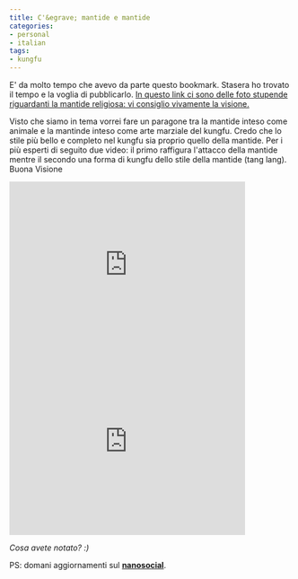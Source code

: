 ```yaml
---
title: C'&egrave; mantide e mantide
categories:
- personal
- italian
tags:
- kungfu
---
```

E' da molto tempo che avevo da parte questo bookmark. Stasera ho trovato il
tempo e la voglia di pubblicarlo. [In questo link ci sono delle foto stupende
riguardanti la mantide religiosa: vi consiglio vivamente la
visione.](http://www.soothbrush.com/praying-mantis-insect/
"http://www.soothbrush.com/praying-mantis-insect/" )

Visto che siamo in tema vorrei fare un paragone tra la mantide inteso come
animale e la mantinde inteso come arte marziale del kungfu. Credo che lo stile
più bello e completo nel kungfu sia proprio quello della mantide. Per i più
esperti di seguito due video: il primo raffigura l'attacco della mantide
mentre il secondo una forma di kungfu dello stile della mantide (tang lang).
Buona Visione

<iframe width="420" height="315" src="https://www.youtube.com/embed/iCeCvJ6LsWg" frameborder="0" allowfullscreen></iframe>

<iframe width="420" height="315" src="https://www.youtube.com/embed/IZpvAkISTSY" frameborder="0" allowfullscreen></iframe>
  
_Cosa avete notato? :)_  

PS: domani aggiornamenti sul **[nanosocial](http://www.nanosocial.org/
"http://www.nanosocial.org/" )**.

